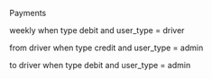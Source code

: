 
Payments

weekly when type debit and user_type = driver

from driver when type credit and user_type = admin

to driver when type debit and user_type = admin
